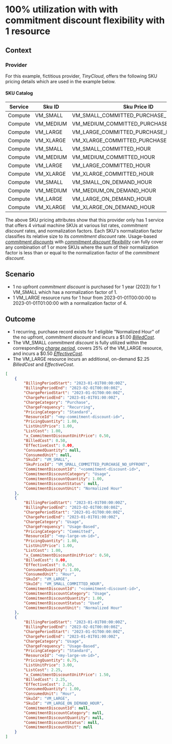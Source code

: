 # 100% utilization with with commitment discount flexibility with 1 resource

## Context

### Provider

For this example, fictitious provider, *TinyCloud*, offers the following SKU pricing details which are used in the example below.

#### SKU Catalog

| Service | Sku ID    | Sku Price ID                            | SkuPriceUnitPrice | NormalizationFactor |
|---------|-----------| ----------------------------------------|-------------------| --------------------|
| Compute | VM_SMALL  | VM_SMALL_COMMITTED_PURCHASE_NO_UPFRONT  | $0.50             | 1                   |
| Compute | VM_MEDIUM | VM_MEDIUM_COMMITTED_PURCHASE_NO_UPFRONT | $1.00             | 2                   |
| Compute | VM_LARGE  | VM_LARGE_COMMITTED_PURCHASE_NO_UPFRONT  | $1.50             | 3                   |
| Compute | VM_XLARGE | VM_XLARGE_COMMITTED_PURCHASE_NO_UPFRONT | $2.00             | 4                   |
| Compute | VM_SMALL  | VM_SMALL_COMMITTED_HOUR                 | $0.50             | 1                   |
| Compute | VM_MEDIUM | VM_MEDIUM_COMMITTED_HOUR                | $1.00             | 2                   |
| Compute | VM_LARGE  | VM_LARGE_COMMITTED_HOUR                 | $1.50             | 3                   |
| Compute | VM_XLARGE | VM_XLARGE_COMMITTED_HOUR                | $2.00             | 4                   |
| Compute | VM_SMALL  | VM_SMALL_ON_DEMAND_HOUR                 | $1.00             | null                |
| Compute | VM_MEDIUM | VM_MEDIUM_ON_DEMAND_HOUR                | $2.00             | null                |
| Compute | VM_LARGE  | VM_LARGE_ON_DEMAND_HOUR                 | $3.00             | null                |
| Compute | VM_XLARGE | VM_XLARGE_ON_DEMAND_HOUR                | $4.00             | null                |

The above SKU pricing attributes show that this provider only has 1 service that offers 4 virtual machine SKUs at various list rates, *commitment discount* rates, and normalization factors. Each SKU's normalization factor classifies its relative size to its *commitment discount* rate. Usage-based [*commitment discounts*](#glossary:commitmentdiscount) with [*commitment discount flexibility*](#commitmentdiscountflexibility) can fully cover any combination of 1 or more SKUs where the sum of their normalization factor is less than or equal to the normalization factor of the *commitment discount*.

## Scenario

- 1 no upfront *commitment discount* is purchased for 1 year (2023) for 1 VM_SMALL which has a normalization factor of 1.
- 1 VM_LARGE resource runs for 1 hour from 2023-01-01T00:00:00 to 2023-01-01T01:00:00 with a normalization factor of 4.

## Outcome

- 1 recurring, purchase record exists for 1 eligible "Normalized Hour" of the no upfront, *commitment discount* and incurs a $1.00 [*BilledCost*](#billedcost).
- The VM_SMALL *commitment discount* is fully utilized within the corresponding [*charge period*](#glossary:chargeperiod), covers 25% of the VM_LARGE resource, and incurs a $0.50 [*EffectiveCost*](#effectivecost).
- The VM_LARGE resource incurs an additional, on-demand $2.25 *BilledCost* and *EffectiveCost*.

```json
[
    {
        "BillingPeriodStart": "2023-01-01T00:00:00Z",
        "BillingPeriodEnd": "2023-02-01T00:00:00Z",
        "ChargePeriodStart": "2023-01-01T00:00:00Z",
        "ChargePeriodEnd": "2023-01-01T01:00:00Z",
        "ChargeCategory": "Purchase",
        "ChargeFrequency": "Recurring",
        "PricingCategory": "Standard",
        "ResourceId": "<my-commitment-discount-id>",
        "PricingQuantity": 1.00,
        "ListUnitPrice": 1.00,
        "ListCost": 1.00,
        "x_CommitmentDiscountUnitPrice": 0.50,
        "BilledCost": 0.50,
        "EffectiveCost": 0.00,
        "ConsumedQuantity": null,
        "ConsumedUnit": null,
        "SkuId": "VM_SMALL",
        "SkuPriceId": "VM_SMALL_COMMITTED_PURCHASE_NO_UPFRONT",
        "CommitmentDiscountId": "<commitment-discount-id>",
        "CommitmentDiscountCategory": "Usage",
        "CommitmentDiscountQuantity": 1.00,
        "CommitmentDiscountStatus": null,
        "CommitmentDiscountUnit": "Normalized Hour"
    },
    {
        "BillingPeriodStart": "2023-01-01T00:00:00Z",
        "BillingPeriodEnd": "2023-02-01T00:00:00Z",
        "ChargePeriodStart": "2023-01-01T00:00:00Z",
        "ChargePeriodEnd": "2023-01-01T01:00:00Z",
        "ChargeCategory": "Usage",
        "ChargeFrequency": "Usage-Based",
        "PricingCategory": "Committed",
        "ResourceId": "<my-large-vm-id>",
        "PricingQuantity": 1.00,
        "ListUnitPrice": 1.00,
        "ListCost": 1.00,
        "x_CommitmentDiscountUnitPrice": 0.50,
        "BilledCost": 0.00,
        "EffectiveCost": 0.50,
        "ConsumedQuantity": 1.00,
        "ConsumedUnit": "Hour",
        "SkuId": "VM_LARGE",
        "SkuId": "VM_SMALL_COMMITTED_HOUR",
        "CommitmentDiscountId": "<commitment-discount-id>",
        "CommitmentDiscountCategory": "Usage",
        "CommitmentDiscountQuantity": 1.00,
        "CommitmentDiscountStatus": "Used",
        "CommitmentDiscountUnit": "Normalized Hour"
    },
    {
        "BillingPeriodStart": "2023-01-01T00:00:00Z",
        "BillingPeriodEnd": "2023-02-01T00:00:00Z",
        "ChargePeriodStart": "2023-01-01T00:00:00Z",
        "ChargePeriodEnd": "2023-01-01T01:00:00Z",
        "ChargeCategory": "Usage",
        "ChargeFrequency": "Usage-Based",
        "PricingCategory": "Standard",
        "ResourceId": "<my-large-vm-id>",
        "PricingQuantity": 0.75,
        "ListUnitPrice": 3.00,
        "ListCost": 2.25,
        "x_CommitmentDiscountUnitPrice": 1.50,
        "BilledCost": 2.25,
        "EffectiveCost": 2.25,
        "ConsumedQuantity": 1.00,
        "ConsumedUnit": "Hour",
        "SkuId": "VM_LARGE",
        "SkuId": "VM_LARGE_ON_DEMAND_HOUR",
        "CommitmentDiscountId": null,
        "CommitmentDiscountCategory": null,
        "CommitmentDiscountQuantity": null,
        "CommitmentDiscountStatus": null,
        "CommitmentDiscountUnit": null
    }
]
```

